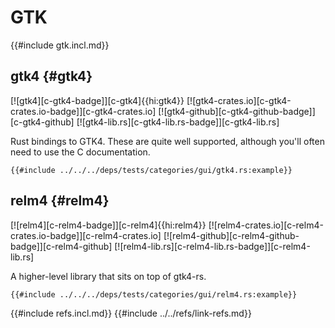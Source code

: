 # GTK

{{#include gtk.incl.md}}

## gtk4 {#gtk4}

[![gtk4][c-gtk4-badge]][c-gtk4]{{hi:gtk4}}
[![gtk4-crates.io][c-gtk4-crates.io-badge]][c-gtk4-crates.io]
[![gtk4-github][c-gtk4-github-badge]][c-gtk4-github]
[![gtk4-lib.rs][c-gtk4-lib.rs-badge]][c-gtk4-lib.rs]

Rust bindings to GTK4. These are quite well supported, although you'll often need to use the C documentation.

```rust,editable
{{#include ../../../deps/tests/categories/gui/gtk4.rs:example}}
```

## relm4 {#relm4}

[![relm4][c-relm4-badge]][c-relm4]{{hi:relm4}}
[![relm4-crates.io][c-relm4-crates.io-badge]][c-relm4-crates.io]
[![relm4-github][c-relm4-github-badge]][c-relm4-github]
[![relm4-lib.rs][c-relm4-lib.rs-badge]][c-relm4-lib.rs]

A higher-level library that sits on top of gtk4-rs.

```rust,editable
{{#include ../../../deps/tests/categories/gui/relm4.rs:example}}
```

{{#include refs.incl.md}}
{{#include ../../refs/link-refs.md}}

<div class="hidden">
</div>
